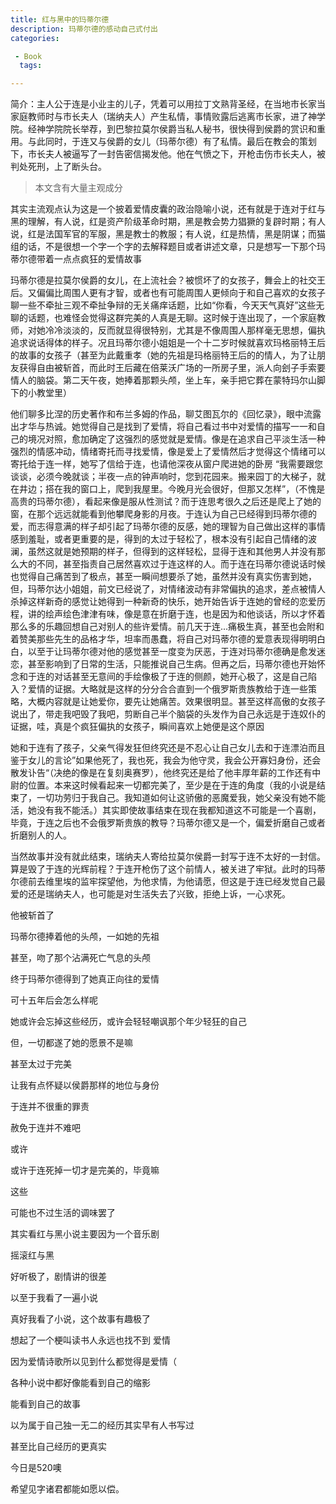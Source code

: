 ```yaml
---
title: 红与黑中的玛蒂尔德
description: 玛蒂尔德的感动自己式付出
categories:

 - Book
  tags: 

---
```


简介：主人公于连是小业主的儿子，凭着可以用拉丁文熟背圣经，在当地市长家当家庭教师时与市长夫人（瑞纳夫人）产生私情，事情败露后逃离市长家，进了神学院。经神学院院长举荐，到巴黎拉莫尔侯爵当私人秘书，很快得到侯爵的赏识和重用。与此同时，于连又与侯爵的女儿（玛蒂尔德）有了私情。最后在教会的策划下，市长夫人被逼写了一封告密信揭发他。他在气愤之下，开枪击伤市长夫人，被判处死刑，上了断头台。

> 本文含有大量主观成分

其实主流观点认为这是一个披着爱情皮囊的政治隐喻小说，还有就是于连对于红与黑的理解，有人说，红是资产阶级革命时期，黑是教会势力猖獗的复辟时期；有人说，红是法国军官的军服，黑是教士的教服；有人说，红是热情，黑是阴谋；而猫组的话，不是很想一个字一个字的去解释题目或者讲述文章，只是想写一下那个玛蒂尔德带着一点点疯狂的爱情故事

玛蒂尔德是拉莫尔侯爵的女儿，在上流社会？被惯坏了的女孩子，舞会上的社交王后。又偏偏比周围人更有才智，或者也有可能周围人更倾向于和自己喜欢的女孩子聊一些不牵扯三观不牵扯争辩的无关痛痒话题，比如“你看，今天天气真好”这些无聊的话题，也难怪会觉得这群完美的人真是无聊。这时候于连出现了，一个家庭教师，对她冷冷淡淡的，反而就显得很特别，尤其是不像周围人那样毫无思想，偏执追求说话得体的样子。况且玛蒂尔德小姐姐是一个十二岁时候就喜欢玛格丽特王后的故事的女孩子（甚至为此戴重孝（她的先祖是玛格丽特王后的的情人，为了让朋友获得自由被斩首，而此时王后藏在倍莱沃广场的一所房子里，派人向刽子手索要情人的脑袋。第二天午夜，她捧着那颗头颅，坐上车，亲手把它葬在蒙特玛尔山脚下的小教堂里）

他们聊多比涅的历史著作和布兰多姆的作品，聊艾图瓦尔的《回忆录》，眼中流露出才华与热诚。她觉得自己是找到了爱情，将自己看过书中对爱情的描写一一和自己的境况对照，愈加确定了这强烈的感觉就是爱情。像是在追求自己平淡生活一种强烈的情感冲动，情绪寄托而寻找爱情，像是爱上了爱情然后才觉得这个情绪可以寄托给于连一样，她写了信给于连，也请他深夜从窗户爬进她的卧房 “我需要跟您谈谈，必须今晚就谈；半夜一点的钟声响时，您到花园来。搬来园丁的大梯子，就在井边；搭在我的窗口上，爬到我屋里。今晚月光会很好，但那又怎样”，（不愧是高贵的玛蒂尔德），看起来像是服从性测试？而于连思考很久之后还是爬上了她的窗，在那个远远就能看到他攀爬身影的月夜。于连认为自己已经得到玛蒂尔德的爱，而志得意满的样子却引起了玛蒂尔德的反感，她的理智为自己做出这样的事情感到羞耻，或者更重要的是，得到的太过于轻松了，根本没有引起自己情绪的波澜，虽然这就是她预期的样子，但得到的这样轻松，显得于连和其他男人并没有那么大的不同，甚至指责自己居然喜欢过于连这样的人。而于连在玛蒂尔德说话时候也觉得自己痛苦到了极点，甚至一瞬间想要杀了她，虽然并没有真实伤害到她，但，玛蒂尔达小姐姐，前文已经说了，对情绪波动有非常偏执的追求，差点被情人杀掉这样新奇的感觉让她得到一种新奇的快乐，她开始告诉于连她的曾经的恋爱历程，讲的绘声绘色津津有味，像是意在折磨于连，也是因为和他谈话，所以才怀着那么多的乐趣回想自己对别人的些许爱情。前几天于连...痛极生真，甚至也会附和着赞美那些先生的品格才华，坦率而愚蠢，将自己对玛蒂尔德的爱意表现得明明白白，以至于让玛蒂尔德对他的感觉甚至一度变为厌恶，于连对玛蒂尔德确是愈发迷恋，甚至影响到了日常的生活，只能推说自己生病。但再之后，玛蒂尔德也开始怀念和于连的对话甚至无意间的手绘像极了于连的侧颜，她开心极了，这是自己陷入？爱情的证据。大略就是这样的分分合合直到一个俄罗斯贵族教给于连一些策略，大概内容就是让她爱你，要先让她痛苦。效果很明显。甚至这样高傲的女孩子说出了，带走我吧毁了我吧，剪断自己半个脑袋的头发作为自己永远是于连奴仆的证据，哇，真是个疯狂偏执的女孩子，瞬间喜欢上她便是这个原因

她和于连有了孩子，父亲气得发狂但终究还是不忍心让自己女儿去和于连漂泊而且鉴于女儿的言论”如果他死了，我也死，我会为他守灵，我会公开寡妇身份，还会散发讣告“（决绝的像是在复刻奥赛罗），他终究还是给了他丰厚年薪的工作还有中尉的位置。本来这时候看起来一切都完美了，至少是在于连的角度（我的小说是结束了，一切功劳归于我自己。我知道如何让这骄傲的恶魔爱我，她父亲没有她不能活，她没有我不能活。）其实即使故事结束在现在我都知道这不可能是一个喜剧，毕竟，于连之后也不会俄罗斯贵族的教导？玛蒂尔德又是一个，偏爱折磨自己或者折磨别人的人。

当然故事并没有就此结束，瑞纳夫人寄给拉莫尔侯爵一封写于连不太好的一封信。算是毁了于连的光辉前程？于连开枪伤了这个前情人，被关进了牢狱。此时的玛蒂尔德前去维里埃的监牢探望他，为他求情，为他请愿，但这是于连已经发觉自己最爱的还是瑞纳夫人，也可能是对生活失去了兴致，拒绝上诉，一心求死。

他被斩首了

玛蒂尔德捧着他的头颅，一如她的先祖

甚至，吻了那个沾满死亡气息的头颅

终于玛蒂尔德得到了她真正向往的爱情

可十五年后会怎么样呢

她或许会忘掉这些经历，或许会轻轻嘲讽那个年少轻狂的自己

但，一切都遂了她的愿景不是嘛

甚至太过于完美

让我有点怀疑以侯爵那样的地位与身份

于连并不很重的罪责

赦免于连并不难吧

或许

或许于连死掉一切才是完美的，毕竟嘛

这些

可能也不过生活的调味罢了

其实看红与黑小说主要因为一个音乐剧

摇滚红与黑

好听极了，剧情讲的很差

以至于我看了一遍小说

真好我看了小说，这个故事有趣极了

想起了一个梗叫读书人永远也找不到 爱情

因为爱情诗歌所以见到什么都觉得是爱情（

各种小说中都好像能看到自己的缩影

能看到自己的故事

以为属于自己独一无二的经历其实早有人书写过

甚至比自己经历的更真实

今日是520噢

希望见字诸君都能如愿以偿。
